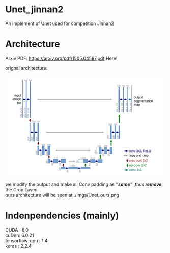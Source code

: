 # Unet_jinnan2

An implement of Unet used for competition Jinnan2

# Architecture

Arxiv PDF: https://arxiv.org/pdf/1505.04597.pdf Here!

orignal architecture:

![images](./imgs/Unet.png)

we modify the output and make all Conv padding as ***"same"*** ,thus ***remove*** the Crop Layer.  
ours architecture will be seen at ./imgs/Unet_ours.png  

# Indenpendencies (mainly)  
CUDA : 8.0  
cuDnn: 6.0.21  
tensorflow-gpu : 1.4  
keras : 2.2.4  


